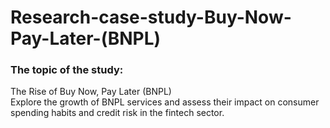 # Research-case-study-Buy-Now-Pay-Later-(BNPL)

### The topic of the study:

The Rise of Buy Now, Pay Later (BNPL)  
Explore the growth of BNPL services and assess their impact on consumer spending habits and credit risk in the fintech sector.